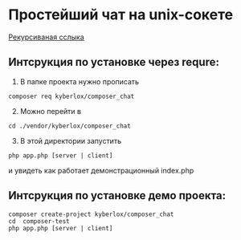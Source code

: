 # Простейший чат на unix-сокете

<a href= "https://packagist.org/packages/kyberlox/composer_chat">Рекурсиваная сслыка</a>

## Интсрукция по установке через requre:

1. В папке проекта нужно прописать

```console
composer req kyberlox/composer_chat
```

2. Можно перейти в

```console
cd ./vendor/kyberlox/composer_chat
```
3. В этой директории запустить

```console
php app.php [server | client]
```

и увидеть как работает демонстрационный index.php



## Интсрукция по установке демо проекта:

```console
composer create-project kyberlox/composer_chat
cd  composer-test
php app.php [server | client]
```